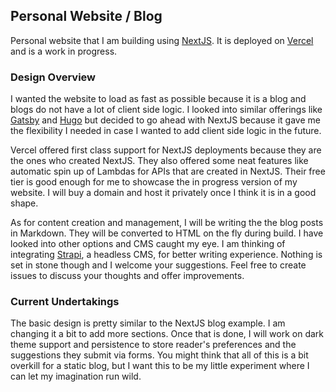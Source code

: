 ## Personal Website / Blog

Personal website that I am building using [NextJS](https://www.nextjs.com). It is deployed on [Vercel](https://www.vercel.com) and is a work in progress.

### Design Overview

I wanted the website to load as fast as possible because it is a blog and blogs do not have a lot of client side logic. I looked into similar offerings like [Gatsby](https://www.gatsbyjs.com) and [Hugo](https://www.gohugo.io) but decided to go ahead with NextJS because it gave me the flexibility I needed in case I wanted to add client side logic in the future.

Vercel offered first class support for NextJS deployments because they are the ones who created NextJS. They also offered some neat features like automatic spin up of Lambdas for APIs that are created in NextJS. Their free tier is good enough for me to showcase the in progress version of my website. I will buy a domain and host it privately once I think it is in a good shape.

As for content creation and management, I will be writing the the blog posts in Markdown. They will be converted to HTML on the fly during build. I have looked into other options and CMS caught my eye. I am thinking of integrating [Strapi](https://www.strapi.io), a headless CMS, for better writing experience. Nothing is set in stone though and I welcome your suggestions. Feel free to create issues to discuss your thoughts and offer improvements.

### Current Undertakings

The basic design is pretty similar to the NextJS blog example. I am changing it a bit to add more sections. Once that is done, I will work on dark theme support and persistence to store reader's preferences and the suggestions they submit via forms. You might think that all of this is a bit overkill for a static blog, but I want this to be my little experiment where I can let my imagination run wild.
